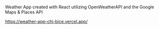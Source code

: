 Weather App created with React utilizing OpenWeatherAPI and the Google Maps & Places API

https://weather-app-chi-bice.vercel.app/

